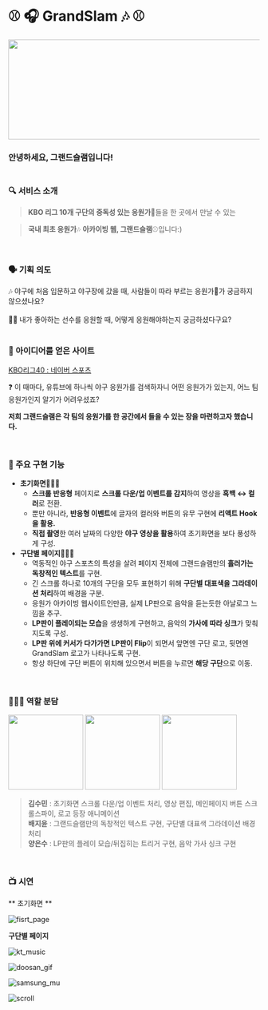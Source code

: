 # ⚾ 🎧 GrandSlam 🎶 ⚾
<img src="https://user-images.githubusercontent.com/87849933/203463888-44baf9cc-2e9a-41a6-9220-2db018d8c750.png" width="750" height="200"></img>

### 안녕하세요, **그랜드슬램**입니다!  <br/><br/>

[](https://github.com/Likelion-at-SMWU-10th/GrandSlam)

### 🔍 **서비스 소개**

> **KBO 리그 10개 구단의 중독성 있는 응원가**🎵들을 한 곳에서 만날 수 있는
> 

> **국내 최초 응원가**🎶 **아카이빙 웹, 그랜드슬램**⚾입니다:)
> 
<aside>
<br/>
</aside>

### 🗣 **기획 의도**

<aside>
🎶 야구에 처음 입문하고 야구장에 갔을 때, 
사람들이 따라 부르는 응원가🎵가 궁금하지 않으셨나요?
</aside>
<br/>
<aside>
💁🏻 내가 좋아하는 선수를 응원할 때, 
어떻게 응원해야하는지 궁금하셨다구요?
<br/>
<br/>
</aside>

### 🎀 아이디어를 얻은 사이트

[KBO리그40 : 네이버 스포츠](https://m.sports.naver.com/kbo40/index)
<aside>
❓ 이 때마다, 유튜브에 하나씩 야구 응원가를 검색하자니
어떤 응원가가 있는지, 어느 팀 응원가인지 알기가 어려우셨죠?

**저희 그랜드슬램은 각 팀의 응원가를 한 공간에서 들을 수 있는 장을 마련하고자 했습니다.**

<br/>

</aside>

### 💬 주요 구현 기능

- **초기화면**👩🏻‍💻
    - **스크롤 반응형** 페이지로 **스크롤 다운/업 이벤트를 감지**하여 영상을 **흑백 ↔ 컬러**로 전환.
    - 뿐만 아니라, **반응형 이벤트**에 글자의 컬러와 버튼의 유무 구현에 **리액트 Hook을 활용.**
    - **직접 촬영**한 여러 날짜의 다양한 **야구 영상을 활용**하여 초기화면을 보다 풍성하게 구성.
- **구단별 페이지**👩🏻‍💻
    - 역동적인 야구 스포츠의 특성을 살려 페이지 전체에 그랜드슬램만의 **흘러가는 독창적인 텍스트**를 구현.
    - 긴 스크롤 하나로 10개의 구단을 모두 표현하기 위해 **구단별 대표색을 그라데이션 처리**하여 배경을 구분.
    - 응원가 아카이빙 웹사이트인만큼, 실제 LP판으로 음악을 듣는듯한 아날로그 느낌을 추구.
    - **LP판이 플레이되는 모습**을 생생하게 구현하고, 음악의 **가사에 따라 싱크**가 맞춰지도록 구성.
    - **LP판 위에 커서가 다가가면 LP판이 Flip**이 되면서 앞면엔 구단 로고, 뒷면엔 GrandSlam 로고가 나타나도록 구현.
    - 항상 하단에 구단 버튼이 위치해 있으면서 버튼을 누르면 **해당 구단**으로 이동.

<br/>



### 💁🏻‍♀️ 역할 분담

<img src="https://user-images.githubusercontent.com/87849933/203463951-8cc51c80-0ce7-4a00-a0e3-22715fd36f2e.png" width="150" height="150"></img>
<img src="https://user-images.githubusercontent.com/87849933/203463961-ffd797fe-2636-4645-8f32-d6dc0288ccd1.png" width="150" height="150"></img>
<img src="https://user-images.githubusercontent.com/87849933/203463965-f0311811-119c-4491-942b-d0a715b98aed.png" width="150" height="150"></img>

> **김수민** : 초기화면 스크롤 다운/업 이벤트 처리, 영상 편집, 메인페이지 버튼 스크롤스파이, 로고 등장 애니메이션 <br/>
> **배지윤** : 그랜드슬램만의 독창적인 텍스트 구현, 구단별 대표색 그라데이션 배경 처리 <br/>
> **양은수** : LP판의 플레이 모습/뒤집히는 트리거 구현, 음악 가사 싱크 구현

<br/>

### 📺 시연


** 초기화면 **

![fisrt_page](https://user-images.githubusercontent.com/87849933/203467988-04df45b0-c946-47a7-b321-83544c5574f6.gif)



**구단별 페이지** 

![kt_music](https://user-images.githubusercontent.com/87849933/203466140-d6c6cb33-8ef1-4780-a385-5a9d76a6f4cd.gif)

![doosan_gif](https://user-images.githubusercontent.com/87849933/203466520-84c68e73-fe70-42e3-a95f-e54d21f385f0.gif)

![samsung_mu](https://user-images.githubusercontent.com/87849933/203467429-48bfbb85-6990-458b-9e3e-7853a805c178.gif)

![scroll](https://user-images.githubusercontent.com/87849933/203467483-f1537b98-f4cf-4fcc-a3a8-a7eafa871708.gif)



